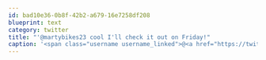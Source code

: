 ```yaml
---
id: bad10e36-0b8f-42b2-a679-16e7258df208
blueprint: text
category: twitter
title: "'@martybikes23 cool I'll check it out on Friday!"
caption: '<span class="username username_linked">@<a href="https://twitter.com/martybikes23" title="Martin Bell">martybikes23</a></span> cool I''ll check it out on Friday!'
---
```

